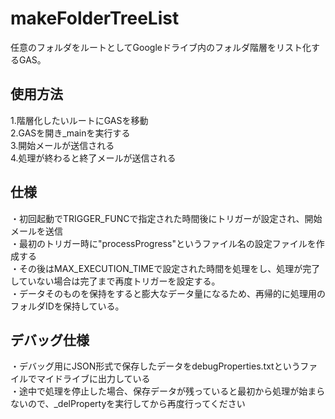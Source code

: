 # makeFolderTreeList

任意のフォルダをルートとしてGoogleドライブ内のフォルダ階層をリスト化するGAS。

## 使用方法
1.階層化したいルートにGASを移動  
2.GASを開き_mainを実行する  
3.開始メールが送信される  
4.処理が終わると終了メールが送信される  

## 仕様
・初回起動でTRIGGER_FUNCで指定された時間後にトリガーが設定され、開始メールを送信  
・最初のトリガー時に"processProgress"というファイル名の設定ファイルを作成する  
・その後はMAX_EXECUTION_TIMEで設定された時間を処理をし、処理が完了していない場合は完了まで再度トリガーを設定する。  
・データそのものを保持をすると膨大なデータ量になるため、再帰的に処理用のフォルダIDを保持している。

## デバッグ仕様
・デバッグ用にJSON形式で保存したデータをdebugProperties.txtというファイルでマイドライブに出力している　  
・途中で処理を停止した場合、保存データが残っていると最初から処理が始まらないので、_delPropertyを実行してから再度行ってください

